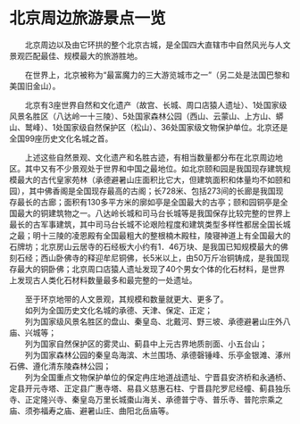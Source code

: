 # 北京周边旅游景点一览  
  
&emsp;&emsp;北京周边以及由它环拱的整个北京古城，是全国四大直辖市中自然风光与人文景观匹配最佳、规模最大的旅游胜地。  

&emsp;&emsp;在世界上，北京被称为“最富魔力的三大游览城市之一”（另二处是法国巴黎和美国旧金山）。  
  
&emsp;&emsp;北京有3座世界自然和文化遗产（故宫、长城、周口店猿人遗址）、1处国家级风景名胜区（八达岭一十三陵）、5处国家森林公园（西山、云蒙山、上方山、蟒山、鹫峰）、1处国家级自然保护区（松山）、36处国家级文物保护单位。北京还是全国99座历史文化名城之首。  
  
&emsp;&emsp;上述这些自然景观、文化遗产和名胜古迹，有相当数量都分布在北京周边地区。其中又有不少景观处于世界和中国之最地位。如北京颐和园是我国现存建筑规模最大的古代皇家苑林（承德避暑山庄面积比它大，但建筑面积和体量均不如颐和园），其中佛香阁是全国现存最高的古阁；长728米、包括273间的长廊是我国现存最长的古廊；面积有130多平方米的廓如亭是全国最大的古亭；颐和园铜亭是全国最大的铜建筑物之一。八达岭长城和司马台长城等是我国保存比较完整的世界上最长的古军事建筑，其中司马台长城不论艰险程度和建筑类型多样性都居全国长城之最；明十三陵的凌恩殿有全国最粗大的整根楠木殿柱，陵寝神道上有全国最大的石牌坊；北京房山云居寺的石经板大小约有1．46万块、是我国已知规模最大的佛刻石经；西山卧佛寺的释迎牟尼铜佛，长5米以上，由50万斤冶铜铸成，是我国现存最大的铜卧佛；北京周口店猿人遗址发现了40个男女个体的化石材料，是世界上发现古人类化石材料数量最多和最完整的一处遗址。  
  
&emsp;&emsp;至于环京地带的人文景观，其规模和数量就更大、更多了。  
&emsp;&emsp;如列为全国历史文化名城的承德、天津、保定、正定；  
&emsp;&emsp;列为国家级风景名胜区的盘山、秦皇岛、北戴河、野三坡、承德避暑山庄外八庙、兴城等；  
&emsp;&emsp;列为国家自然保护区的雾灵山、蓟县中上元古界地质剖面、小五台山；  
&emsp;&emsp;列为国家森林公园的秦皇岛海滨、木兰围场、承德磬锤峰、乐亭金银滩、涿州石佛、遵化清东陵森林公园；  
&emsp;&emsp;列为全国重点文物保护单位的保定冉庄地道战遗址、宁晋县安济桥和永通桥、定县开元寺塔、正定县广惠寺塔、易县义慈惠石柱、宁晋县陀罗尼经幢、蓟县独乐寺、正定隆兴寺、秦皇岛万里长城棗山海关、承德普宁寺、普乐寺、普陀宗乘之庙、须弥福寿之庙、避暑山庄、曲阳北岳庙等。